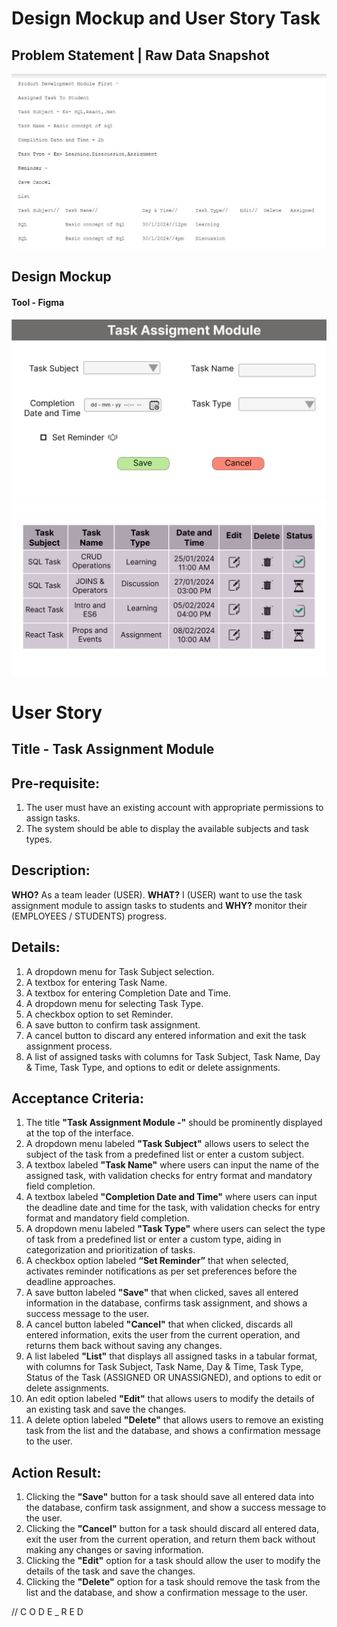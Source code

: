 # Design Mockup and User Story Task

## Problem Statement | Raw Data Snapshot
![Design_MockUP](https://github.com/AmanKadam-16/Internship_Notes/blob/Design-Mockup-And-User-Story-Task/MockUp_Designs.jpg)

## Design Mockup 
#### Tool - Figma
![Actual_Design](https://github.com/AmanKadam-16/Internship_Notes/blob/Design-Mockup-And-User-Story-Task/Frame-1.png)
![Actual_Design](https://github.com/AmanKadam-16/Internship_Notes/blob/Design-Mockup-And-User-Story-Task/Frame-2.png)

# User Story
## Title - Task Assignment Module

## Pre-requisite:
1. The user must have an existing account with appropriate permissions to assign tasks.
2. The system should be able to display the available subjects and task types.

## Description:
**WHO?** As a team leader (USER). **WHAT?** I (USER) want to use the task assignment module to assign tasks to students and **WHY?** monitor their (EMPLOYEES / STUDENTS) progress.

## Details:
1. A dropdown menu for Task Subject selection.
2. A textbox for entering Task Name.
3. A textbox for entering Completion Date and Time.
4. A dropdown menu for selecting Task Type.
5. A checkbox option to set Reminder.
6. A save button to confirm task assignment.
7. A cancel button to discard any entered information and exit the task assignment process.
8. A list of assigned tasks with columns for Task Subject, Task Name, Day & Time, Task Type, and options to edit or delete assignments.

## Acceptance Criteria:
1. The title **"Task Assignment Module -"** should be prominently displayed at the top of the interface.
2. A dropdown menu labeled **"Task Subject"** allows users to select the subject of the task from a predefined list or enter a custom subject.
3. A textbox labeled **"Task Name"** where users can input the name of the assigned task, with validation checks for entry format and mandatory field completion.
4. A textbox labeled **"Completion Date and Time"** where users can input the deadline date and time for the task, with validation checks for entry format and mandatory field completion.
5. A dropdown menu labeled **"Task Type"** where users can select the type of task from a predefined list or enter a custom type, aiding in categorization and prioritization of tasks.
6. A checkbox option labeled **“Set Reminder”** that when selected, activates reminder notifications as per set preferences before the deadline approaches.
7. A save button labeled **"Save"** that when clicked, saves all entered information in the database, confirms task assignment, and shows a success message to the user.
8. A cancel button labeled **"Cancel"** that when clicked, discards all entered information, exits the user from the current operation, and returns them back without saving any changes.
9. A list labeled **"List"** that displays all assigned tasks in a tabular format, with columns for Task Subject, Task Name, Day & Time, Task Type, Status of the Task (ASSIGNED OR UNASSIGNED), and options to edit or delete assignments.
10. An edit option labeled **"Edit"** that allows users to modify the details of an existing task and save the changes.
11. A delete option labeled **"Delete"** that allows users to remove an existing task from the list and the database, and shows a confirmation message to the user.

## Action Result:
1. Clicking the **"Save"** button for a task should save all entered data into the database, confirm task assignment, and show a success message to the user.
2. Clicking the **"Cancel"** button for a task should discard all entered data, exit the user from the current operation, and return them back without making any changes or saving information.
3. Clicking the **"Edit"** option for a task should allow the user to modify the details of the task and save the changes.
4. Clicking the **"Delete"** option for a task should remove the task from the list and the database, and show a confirmation message to the user.

// C O D E  _  R E D
